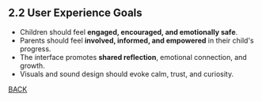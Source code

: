 ## 2.2 User Experience Goals

- Children should feel **engaged, encouraged, and emotionally safe**.
- Parents should feel **involved, informed, and empowered** in their child's progress.
- The interface promotes **shared reflection**, emotional connection, and growth.
- Visuals and sound design should evoke calm, trust, and curiosity.

[BACK](./PMENU.md)
